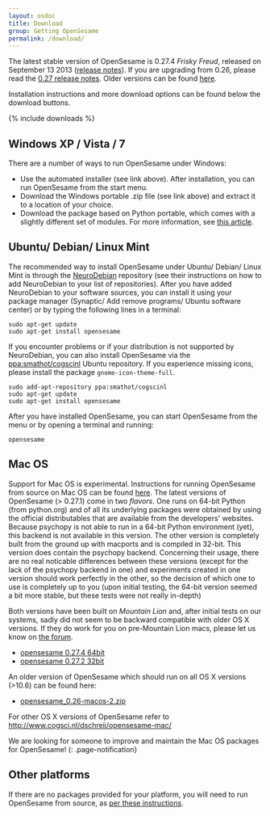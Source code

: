 ```yaml
---
layout: osdoc
title: Download
group: Getting OpenSesame
permalink: /download/
---
```


The latest stable version of OpenSesame is 0.27.4 *Frisky Freud*, released on September 13 2013 ([release notes][]). If you are upgrading from 0.26, please read the [0.27 release notes][]. Older versions can be found [here][archive].

Installation instructions and more download options can be found below the download buttons.

{% include downloads %}

## Windows XP / Vista / 7

There are a number of ways to run OpenSesame under Windows:

- Use the automated installer (see link above). After installation, you can run OpenSesame from the start menu.
- Download the Windows portable .zip file (see link above) and extract it to a location of your choice.
- Download the package based on Python portable, which comes with a slightly different set of modules. For more information, see [this article][python-portable].

## Ubuntu/ Debian/ Linux Mint

The recommended way to install OpenSesame under Ubuntu/ Debian/ Linux Mint is through the [NeuroDebian][] repository (see their instructions on how to add NeuroDebian to your list of repositories). After you have added NeuroDebian to your software sources, you can install it using your package manager (Synaptic/ Add remove programs/ Ubuntu software center) or by typing the following lines in a terminal:

	sudo apt-get update
	sudo apt-get install opensesame

If you encounter problems or if your distribution is not supported by NeuroDebian, you can also install OpenSesame via the [ppa:smathot/cogscinl][ppa-cogscinl] Ubuntu repository. If you experience missing icons, please install the package `gnome-icon-theme-full`.

	sudo add-apt-repository ppa:smathot/cogscinl
	sudo apt-get update
	sudo apt-get install opensesame

After you have installed OpenSesame, you can start OpenSesame from the menu or by opening a terminal and running:

	opensesame

## Mac OS

Support for Mac OS is experimental. Instructions for running OpenSesame from source on Mac OS can be found [here][macos-running-from-source].
The latest versions of OpenSesame (> 0.27.1) come in two *flavors*. One runs on 64-bit Python (from python.org) and of all its underlying packages were obtained by using the official distributables that are available from the developers' websites. Because psychopy is not able to run in a 64-bit Python environment (yet), this backend is not available in this version. The other version is completely built from the ground up with macports and is compiled in 32-bit. This version does contain the psychopy backend. Concerning their usage, there are no real noticable differences between these versions (except for the lack of the psychopy backend in one) and experiments created in one version should work perfectly in the other, so the decision of which one to use is completely up to you (upon initial testing, the 64-bit version seemed a bit more stable, but these tests were not really in-depth)

Both versions have been built on *Mountain Lion* and, after initial tests on our systems, sadly did not seem to be backward compatible with older OS X versions. If they do work for you on pre-Mountain Lion macs, please let us know on [the forum](http://forum.cogsci.nl).

- [opensesame 0.27.4 64bit][macos-package-0.27.4-64bit]
- [opensesame 0.27.2 32bit][macos-package-0.27.2-32bit]

An older version of OpenSesame which should run on all OS X versions (>10.6) can be found here:

- [opensesame_0.26-macos-2.zip][macos-package-0.26]

For other OS X versions of OpenSesame refer to http://www.cogsci.nl/dschreij/opensesame-mac/

We are looking for someone to improve and maintain the Mac OS packages for OpenSesame!
(: .page-notification}

## Other platforms

If there are no packages provided for your platform, you will need to run OpenSesame from source, as [per these instructions][running-from-source].

[archive]: http://files.cogsci.nl/software/opensesame/
[macos-package-0.26]: http://files.cogsci.nl/software/opensesame/opensesame_0.26-macos-2.zip
[macos-package-0.27.4-64bit]: http://www.cogsci.nl/dschreij/opensesame-mac/opensesame-0.27.4-macos-x86_64-1.dmg
[macos-package-0.27.2-32bit]: http://www.cogsci.nl/dschreij/opensesame-mac/opensesame-0.27.2-macos-i386-1.dmg
[macos-running-from-source]: /getting-opensesame/running-from-source#macos
[ppa-cogscinl]: https://launchpad.net/~smathot/+archive/cogscinl
[running-from-source]: /getting-opensesame/running-from-source
[neurodebian]: http://neuro.debian.net/
[python-portable]: /getting-opensesame/running-with-python-portable/
[0.27 release notes]: /notes/0.27
[release notes]: /notes/0.27.4
